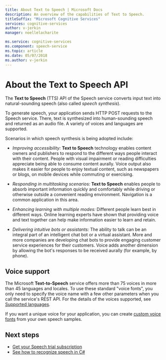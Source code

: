 ```yaml
---
title: About Text to Speech | Microsoft Docs
description: An overview of the capabilities of Text to Speech.
titleSuffix: "Microsoft Cognitive Services"
services: cognitive-services
author: v-jerkin
manager: noellelacharite

ms.service: cognitive-services
ms.component: speech-service
ms.topic: article
ms.date: 05/07/2018
ms.author: v-jerkin
---
```

# About the Text to Speech API

The **Text to Speech** (TTS) API of the Speech service converts input text into natural-sounding speech (also called *speech synthesis*).

To generate speech, your application sends HTTP POST requests to the Speech service. There, text is synthesized into human-sounding speech and returned as an audio file. A variety of voices and languages are supported.

Scenarios in which speech synthesis is being adopted include:

* *Improving accessibility:* **Text to Speech** technology enables content owners and publishers to respond to the different ways people interact with their content. People with visual impairment or reading difficulties appreciate being able to consume content aurally. Voice output also makes it easier for people to enjoy textual content, such as newspapers or blogs, on mobile devices while commuting or exercising.

* *Responding in multitasking scenarios:* **Text to Speech** enables people to absorb important information quickly and comfortably while driving or otherwise outside a convenient reading environment. Navigation is a common application in this area. 

* *Enhancing learning with multiple modes:* Different people learn best in different ways. Online learning experts have shown that providing voice and text together can help make information easier to learn and retain.

* *Delivering intuitive bots or assistants:* The ability to talk can be an integral part of an intelligent chat bot or a virtual assistant. More and more companies are developing chat bots to provide engaging customer service experiences for their customers. Voice adds another dimension by allowing the bot's responses to be received aurally (for example, by phone).

## Voice support

The Microsoft **Text-to-Speech** service offers more than 75 voices in more than 45 languages and locales. To use these standard "voice fonts", you only need to specify the voice name with a few other parameters when you call the service's REST API. For the details of the voices supported, see [Supported languages](https://docs.microsoft.com/en-us/azure/cognitive-services/speech-service/supported-languages#text-to-speech). 

If you want a unique voice for your application, you can create [custom voice fonts](how-to-customize-voice-font.md) from your own speech samples.

## Next steps

* [Get your Speech trial subscription](https://azure.microsoft.com/try/cognitive-services/)
* [See how to recognize speech in C#](quickstart-csharp-dotnet-windows.md)
